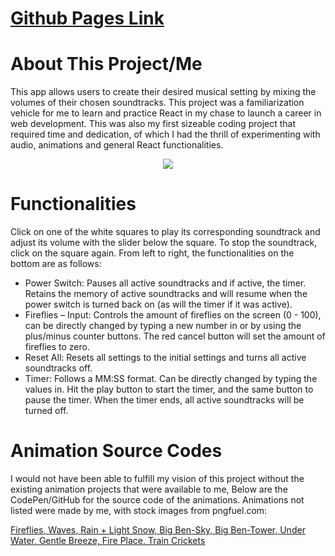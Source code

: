 # <a href="https://edw-zhao.github.io/ambient-sound-mixer/">Github Pages Link</a>

# About This Project/Me

This app allows users to create their desired musical setting by
mixing the volumes of their chosen soundtracks. This project was a
familiarization vehicle for me to learn and practice React in my
chase to launch a career in web development. This was also my
first sizeable coding project that required time and dedication,
of which I had the thrill of experimenting with audio, animations
and general React functionalities.

<p align="center">
  <img src="./preview.gif" />
</p>

# Functionalities

  Click on one of the white squares to play its corresponding
  soundtrack and adjust its volume with the slider below the square.
  To stop the soundtrack, click on the square again. From left to
  right, the functionalities on the bottom are as follows:
  <ul className="functionalities-list">
    <li>
     Power Switch: Pauses all active soundtracks and if active, the
     timer. Retains the memory of active soundtracks and will resume
     when the power switch is turned back on (as will the timer if it
     was active).
    </li>
    <li>
     Fireflies – Input: Controls the amount of fireflies on the
     screen (0 - 100), can be directly changed by typing a new number
     in or by using the plus/minus counter buttons. The red cancel
     button will set the amount of fireflies to zero.
    </li>
    <li>
     Reset All: Resets all settings to the initial settings and turns
     all active soundtracks off.
    </li>
    <li>
     Timer: Follows a MM:SS format. Can be directly changed by typing
     the values in. Hit the play button to start the timer, and the
     same button to pause the timer. When the timer ends, all active
     soundtracks will be turned off.
    </li>
  </ul>

# Animation Source Codes

  I would not have been able to fulfill my vision of this project
  without the existing animation projects that were available to me,
  Below are the CodePen/GitHub for the source code of the
  animations. Animations not listed were made by me, with stock
  images from pngfuel.com:

 <a
                className="anim-refs"
                href="https://codepen.io/mikegolus/pen/Jegvym"
                target="_blank"
                rel="noopener noreferrer"
                color="red"
              >
                Fireflies,
              </a>
              <a
                className="anim-refs"
                href="https://codepen.io/tedmcdo/pen/PqxKXg"
                target="_blank"
                rel="noopener noreferrer"
                color="red"
              >
                Waves,
              </a>
              <a
                className="anim-refs"
                href="https://github.com/moqmar/weather.css?files=1"
                target="_blank"
                rel="noopener noreferrer"
                color="red"
              >
                Rain + Light Snow,
              </a>
              <a
                className="anim-refs"
                href="https://codepen.io/aybukeceylan/pen/OJJzXde"
                target="_blank"
                rel="noopener noreferrer"
                color="red"
              >
                Big Ben-Sky,
              </a>
              <a
                className="anim-refs"
                href="https://codepen.io/shahidshaikhs/pen/ZEbagRq"
                target="_blank"
                rel="noopener noreferrer"
                color="red"
              >
                Big Ben-Tower,
              </a>
              <a
                className="anim-refs"
                href="https://codepen.io/ajerez/pen/EaEEOW"
                target="_blank"
                rel="noopener noreferrer"
                color="red"
              >
                Under Water,
              </a>
              <a
                className="anim-refs"
                href="https://codepen.io/miffili/pen/KrKLdO"
                target="_blank"
                rel="noopener noreferrer"
                color="red"
              >
                Gentle Breeze,
              </a>
              <a
                className="anim-refs"
                href="https://codepen.io/short/pen/gGWbQB"
                target="_blank"
                rel="noopener noreferrer"
                color="red"
              >
                Fire Place,
              </a>
              <a
                className="anim-refs"
                href="https://codepen.io/thelittleblacksmith/pen/jVLdEz"
                target="_blank"
                rel="noopener noreferrer"
                color="red"
              >
                Train
              </a>
              <a
                className="anim-refs"
                href="https://codepen.io/knyttneve/pen/wxOjJP"
                target="_blank"
                rel="noopener noreferrer"
                color="red"
              >
                Crickets
              </a>
